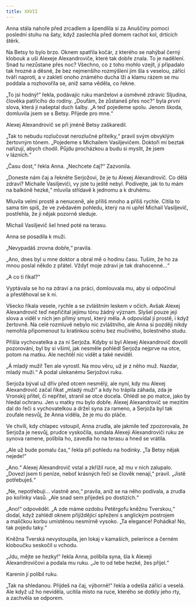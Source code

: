```yaml
---
title: XXVII
---
```


Anna stála nahoře před zrcadlem a špendlila si za Anuščiny pomoci poslední stuhu na šaty, když zaslechla před domem rachot kol, drtících štěrk.

Na Betsy to bylo brzo. Oknem spatřila kočár, z kterého se nahýbal černý klobouk a uši Alexeje Alexandroviče, které tak dobře znala. To je nadělení. Snad tu nezůstane přes noc? Všechno, co z toho mohlo vzejít, jí připadalo tak hrozné a děsné, že bez nejmenšího rozmýšlení jim šla s veselou, zářící tváří naproti, a v zakletí onoho známého ducha lži a klamu rázem se mu poddala a rozhovořila se, aniž sama věděla, co řekne.

„To jsi hodný!“ řekla, podávajíc ruku manželovi a úsměvně zdravíc Sljudina, člověka patřícího do rodiny. „Doufám, že zůstaneš přes noc?“ byla první slova, která jí našeptal duch šalby. „A teď pojedeme spolu. Jenom škoda, domluvila jsem se s Betsy. Přijede pro mne.“

Alexej Alexandrovič se při jméně Betsy zaškaredil.

„Tak to nebudu rozlučovat nerozlučné přítelky,“ pravil svým obvyklým žertovným tónem. „Pojedeme s Michailem Vasiljevičem. Doktoři mi beztak nařizují, abych chodil. Půjdu procházkou a budu si myslit, že jsem v lázních.“

„Času dost,“ řekla Anna. „Nechcete čaj?“ Zazvonila.

„Doneste nám čaj a řekněte Serjožovi, že je tu Alexej Alexandrovič. Co dělá zdraví? Michaile Vasiljeviči, vy jste tu ještě nebyl. Podívejte, jak to tu mám na balkóně hezké,“ mluvila střídavě k jednomu a k druhému.

Mluvila velmi prostě a nenuceně, ale příliš mnoho a příliš rychle. Cítila to sama tím spíš, že ve zvědavém pohledu, který na ni upřel Michail Vasiljevič, postřehla, že ji nějak pozorně sleduje.

Michail Vasiljevič šel hned poté na terasu.

Anna se posadila k muži.

„Nevypadáš zrovna dobře,“ pravila.

„Ano, dnes byl u mne doktor a obral mě o hodinu času. Tuším, že ho za mnou poslal někdo z přátel. Vždyť moje zdraví je tak drahocenné…“

„A co ti říkal?“

Vyptávala se ho na zdraví a na práci, domlouvala mu, aby si odpočinul a přestěhoval se k ní.

Všecko říkala vesele, rychle a se zvláštním leskem v očích. Avšak Alexej Alexandrovič teď nepřičítal jejímu tónu žádný význam. Slyšel pouze její slova a viděl v nich jen přímý smysl, který měla. A odpovídal jí prostě, i když žertovně. Na celé rozmluvě nebylo nic zvláštního, ale Anna si později nikdy nemohla připomenout tu kratinkou scénu bez mučivého, bolestného studu.

Přišla vychovatelka a za ní Serjoža. Kdyby si byl Alexej Alexandrovič dovolil pozorování, byl by si všiml, jak nesměle pohlédl Serjoža nejprve na otce, potom na matku. Ale nechtěl nic vidět a také neviděl.

„Á mladý muži! Ten ale vyrostl. Na mou věru, už je z něho muž. Nazdar, mladý muži.“ A podal ulekanému Serjožovi ruku.

Serjoža býval už dřív před otcem nesmělý, ale nyní, kdy mu Alexej Alexandrovič začal říkat „mladý muži“ a kdy ho trápila záhada, zda je Vronskij přítel, či nepřítel, stranil se otce docela. Ohlédl se po matce, jako by hledal ochranu. Jen u matky mu bylo dobře. Alexej Alexandrovič se mezitím dal do řeči s vychovatelkou a držel syna za rameno, a Serjoža byl tak zoufale nesvůj, že Anna viděla, že je mu do pláče.

Ve chvíli, kdy chlapec vstoupil, Anna zrudla, ale jakmile teď zpozorovala, že Serjoža je nesvůj, prudce vyskočila, sundala Alexeji Alexandroviči ruku ze synova ramene, políbila ho, zavedla ho na terasu a hned se vrátila.

„Ale už bude pomalu čas,“ řekla při pohledu na hodinky. „Ta Betsy nějak nejede!“

„Ano.“ Alexej Alexandrovič vstal a zkřížil ruce, až mu v nich zalupalo. „Dovezl jsem ti peníze, neboť krásných řečí se člověk nenají,“ pravil. „Jistě potřebuješ.“

„Ne, nepotřebuji… vlastně ano,“ pravila, aniž se na něho podívala, a zrudla po kořínky vlasů. „Ale snad sem přijedeš po dostizích.“

„Ano!“ odpověděl. „A zde máme ozdobu Petěrgofu kněžnu Tverskou,“ dodal, když zahlédl oknem přijíždějící spřežení s anglickým postrojem a maličkou korbu umístěnou nesmírně vysoko. „Ta elegance! Pohádka! No, tak pojedu taky.“

Kněžna Tverská nevystoupila, jen lokaj v kamaších, pelerínce a černém kloboučku seskočil u vchodu.

„Jdu, mějte se hezky!“ řekla Anna, políbila syna, šla k Alexeji Alexandrovičovi a podala mu ruku. „Je to od tebe hezké, žes přijel.“

Karenin jí políbil ruku.

„Tak na shledanou. Přijdeš na čaj, výborně!“ řekla a odešla zářící a veselá. Ale když už ho neviděla, ucítila místo na ruce, kterého se dotkly jeho rty, a zachvěla se odporem.
